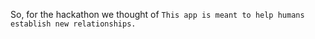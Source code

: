 So, for the hackathon we thought of `This app is meant to help humans establish new relationships.`
